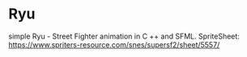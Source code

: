 # Ryu
simple Ryu - Street Fighter animation in C ++ and SFML.
SpriteSheet: https://www.spriters-resource.com/snes/supersf2/sheet/5557/
